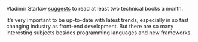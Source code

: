Vladimir Starkov [suggests](http://vstarkov.com/monthbook/) to read at least two technical books a month.

<!-- cut -->

It’s very important to be up-to-date with latest trends, especially in so fast changing industry as front-end development. But there are so many interesting subjects besides  programming languages and new frameworks.
